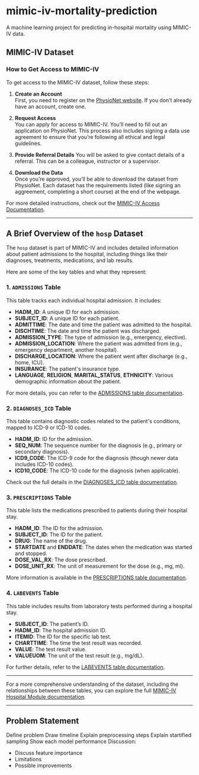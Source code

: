# mimic-iv-mortality-prediction
A machine learning project for predicting in-hospital mortality using MIMIC-IV data.

## MIMIC-IV Dataset

### How to Get Access to MIMIC-IV

To get access to the MIMIC-IV dataset, follow these steps:

1. **Create an Account**  
   First, you need to register on the [PhysioNet website](https://physionet.org). If you don’t already have an account, create one.

2. **Request Access**  
   You can apply for access to MIMIC-IV. You’ll need to fill out an application on PhysioNet. This process also includes signing a data use agreement to ensure that you’re following all ethical and legal guidelines.
   
3. **Provide Referral Details**
   You will be asked to give contact details of a referral. This can be a colleague, instructor or a supervisor.

3. **Download the Data**  
   Once you’re approved, you’ll be able to download the dataset from PhysioNet. Each dataset has the requirements listed (like signing an aggreement, completing a short course) at the end of the webpage.

For more detailed instructions, check out the [MIMIC-IV Access Documentation](https://physionet.org/content/mimiciv/3.1/).

---

## A Brief Overview of the `hosp` Dataset

The `hosp` dataset is part of MIMIC-IV and includes detailed information about patient admissions to the hospital, including things like their diagnoses, treatments, medications, and lab results.

Here are some of the key tables and what they represent:

### **1. `ADMISSIONS` Table**

This table tracks each individual hospital admission. It includes:

- **HADM_ID**: A unique ID for each admission.
- **SUBJECT_ID**: A unique ID for each patient.
- **ADMITTIME**: The date and time the patient was admitted to the hospital.
- **DISCHTIME**: The date and time the patient was discharged.
- **ADMISSION_TYPE**: The type of admission (e.g., emergency, elective).
- **ADMISSION_LOCATION**: Where the patient was admitted from (e.g., emergency department, another hospital).
- **DISCHARGE_LOCATION**: Where the patient went after discharge (e.g., home, ICU).
- **INSURANCE**: The patient's insurance type.
- **LANGUAGE**, **RELIGION**, **MARITAL_STATUS**, **ETHNICITY**: Various demographic information about the patient.

For more details, you can refer to the [ADMISSIONS table documentation](https://mimic.mit.edu/docs/iv/modules/hosp/admissions/).

### **2. `DIAGNOSES_ICD` Table**

This table contains diagnostic codes related to the patient's conditions, mapped to ICD-9 or ICD-10 codes.

- **HADM_ID**: ID for the admission.
- **SEQ_NUM**: The sequence number for the diagnosis (e.g., primary or secondary diagnosis).
- **ICD9_CODE**: The ICD-9 code for the diagnosis (though newer data includes ICD-10 codes).
- **ICD10_CODE**: The ICD-10 code for the diagnosis (when applicable).

Check out the full details in the [DIAGNOSES_ICD table documentation](https://mimic.mit.edu/docs/iv/modules/hosp/diagnoses_icd/).

### **3. `PRESCRIPTIONS` Table**

This table lists the medications prescribed to patients during their hospital stay.

- **HADM_ID**: The ID for the admission.
- **SUBJECT_ID**: The ID for the patient.
- **DRUG**: The name of the drug.
- **STARTDATE** and **ENDDATE**: The dates when the medication was started and stopped.
- **DOSE_VAL_RX**: The dose prescribed.
- **DOSE_UNIT_RX**: The unit of measurement for the dose (e.g., mg, ml).

More information is available in the [PRESCRIPTIONS table documentation](https://mimic.mit.edu/docs/iv/modules/hosp/prescriptions/).

### **4. `LABEVENTS` Table**

This table includes results from laboratory tests performed during a hospital stay.

- **SUBJECT_ID**: The patient’s ID.
- **HADM_ID**: The hospital admission ID.
- **ITEMID**: The ID for the specific lab test.
- **CHARTTIME**: The time the test result was recorded.
- **VALUE**: The test result value.
- **VALUEUOM**: The unit of the test result (e.g., mg/dL).

For further details, refer to the [LABEVENTS table documentation](https://mimic.mit.edu/docs/iv/modules/hosp/labevents/).

---

For a more comprehensive understanding of the dataset, including the relationships between these tables, you can explore the full [MIMIC-IV Hospital Module documentation](https://mimic.mit.edu/docs/iv/modules/hosp/).

---

## Problem Statement
Define problem
Draw timeline
Explain preprocessing steps
Explain startified sampling
Show each model performance
Discussion:
* Discuss feature importance
* Limitations
* Possible improvements